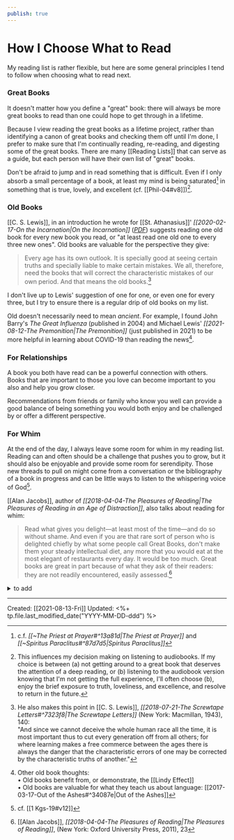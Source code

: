 ```yaml
---
publish: true
---
```

# How I Choose What to Read

My reading list is rather flexible, but here are some general principles I tend to follow when choosing what to read next.

### Great Books
It doesn't matter how you define a "great" book: there will always be more great books to read than one could hope to get through in a lifetime. 

Because I view reading the great books as a lifetime project, rather than identifying a canon of great books and checking them off until I'm done, I prefer to make sure that I'm continually reading, re-reading, and digesting some of the great books. There are many [[Reading Lists]] that can serve as a guide, but each person will have their own list of "great" books.

Don't be afraid to jump and in read something that is difficult. Even if I only absorb a small percentage of a book, at least my mind is being saturated[^saturate] in something that is true, lovely, and excellent (cf. [[Phil-04#v8]])[^audio].

[^saturate]: c.f. *[[~The Priest at Prayer#^13a81d|The Priest at Prayer]]* and *[[~Spiritus Paraclitus#^87d7d5|Spiritus Paraclitus]]*

[^audio]: This influences my decision making on listening to audiobooks. If my choice is between (a) not getting around to a great book that deserves the attention of a deep reading, or (b) listening to the audiobook version knowing that I'm not getting the full experience, I'll often choose (b), enjoy the brief exposure to truth, loveliness, and excellence, and resolve to return in the future.


### Old Books

[[C. S. Lewis]], in an introduction he wrote for [[St. Athanasius]]' *[[2020-02-17-On the Incarnation|On the Incarnation]]* (*[PDF](https://www.bhmc.org.uk/uploads/9/1/7/7/91773502/lewis-incarnation-intro.pdf)*) suggests reading one old book for every new book you read, or "at least read one old one to every three new ones". Old books are valuable for the perspective they give:

>Every age has its own outlook. It is specially good at seeing certain truths and specially liable to make certain mistakes. We all, therefore, need the books that will correct the characteristic mistakes of our own period. And that means the old books.[^screwtape]

[^screwtape]: He also makes this point in [[C. S. Lewis]], *[[2018-07-21-The Screwtape Letters#^7323f8|The Screwtape Letters]]* (New York: Macmillan, 1943), 140: <br>"And since we cannot deceive the whole human race all the time, it is most important thus to cut every generation off from all others; for where learning makes a free commerce between the ages there is always the danger that the characteristic errors of one may be corrected by the characteristic truths of another."

I don't live up to Lewis' suggestion of one for one, or even one for every three, but I try to ensure there is a regular drip of old books on my list.

Old doesn't necessarily need to mean *ancient*. For example, I found John Barry's *The Great Influenza* (published in 2004) and Michael Lewis' *[[2021-08-12-The Premonition|The Premonition]]* (just published in 2021) to be more helpful in learning about COVID-19 than reading the news[^other].

[^other]: Other old book thoughts:<br>• Old books benefit from, or demonstrate, the [[Lindy Effect]]<br>• Old books are valuable for what they teach us about language: [[2017-03-17-Out of the Ashes#^34087e|Out of the Ashes]]

### For Relationships
A book you both have read can be a powerful connection with others. Books that are important to those you love can become important to you also and help you grow closer.

Recommendations from friends or family who know you well can provide a good balance of being something you would both enjoy and be challenged by or offer a different perspective. 

### For Whim
At the end of the day, I always leave some room for whim in my reading list. Reading can and often should be a challenge that pushes you to grow, but it should also be enjoyable and provide some room for serendipity. Those new threads to pull on might come from a conversation or the bibliography of a book in progress and can be little ways to listen to the whispering voice of God[^whisper].

[^whisper]: cf. [[1 Kgs-19#v12]]

[[Alan Jacobs]], author of *[[2018-04-04-The Pleasures of Reading|The Pleasures of Reading in an Age of Distraction]]*, also talks about reading for whim:

>Read what gives you delight—at least most of the time—and do so without shame. And even if you are that rare sort of person who is delighted chiefly by what some people call Great Books, don't make them your steady intellectual diet, any more that you would eat at the most elegant of restaurants every day. It would be too much. Great books are great in part because of what they ask of their readers: they are not readily encountered, easily assessed.[^jacobs]

[^jacobs]: [[Alan Jacobs]], *[[2018-04-04-The Pleasures of Reading|The Pleasures of Reading]]*, (New York: Oxford University Press, 2011), 23


<details>
<summary>to add</summary>
### Read diversely
- [[2022-02-08 Article-Deep Bookshelf]]
- "windows" vs "mirrors" analogy from [Becca's article](https://mail.google.com/mail/u/1/#search/book/FMfcgzGmtrPlpLQrbqnwJCLLpxvgnVrP)

### Read deeply by topic in "stacks"
- theology/spirituality
- crypto
- data science

### Other
- read for travel (like I did for Joyce and [[Gerard Manley Hopkins]])
- read what's already on your bookshelf
- read from a river, not a bucket
	- >To return to information overload: this means treating your "to read" pile like a river (a stream that flows past you, and from which you pluck a few choice items, here and there) instead of a bucket (which demands that you empty it). After all, you presumably don't feel overwhelmed by all the unread books in the British Library – and not because there aren't an overwhelming number of them, but because it never occurred to you that it might be your job to get through them all.
	- [Treat your to-read pile like a river | Oliver Burkeman](https://www.oliverburkeman.com/river) (from Jordan)
- [[To Read This Year]]
- [[Lifetime Reading Plan]]

</details>

---
Created: [[2021-08-13-Fri]]
Updated: <%+ tp.file.last_modified_date("YYYY-MM-DD-ddd") %>
